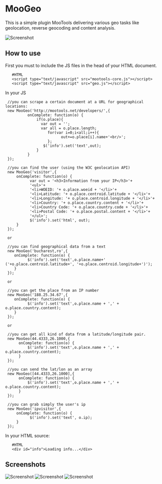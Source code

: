 MooGeo
======

This is a simple plugin MooTools delivering various geo tasks like geolocation, reverse geocoding and content analysis.

![Screenshot](http://farm5.static.flickr.com/4138/4742102395_a0daa4e42e_b.jpg)

How to use
----------

First you must to include the JS files in the head of your HTML document.
       
       #HTML
       <script type="text/javascript" src="mootools-core.js"></script>
       <script type="text/javascript" src="geo.js"></script>

In your JS

     //you can scrape a certain document at a URL for geographical locations: 
     new MooGeo('http://mootools.net/developers/',{
              onComplete: function(o) {
                  if(o.place){
                    var out = '';
                    var all = o.place.length;
                       for(var i=0;i<all;i++){
                             out+=o.place[i].name+'<br/>';
                       };
                     $('info').set('text',out);
                  }
              }  
     });        

     //you can find the user (using the W3C geolocation API)
     new MooGeo('visitor',{
         onComplete: function(o) {
               var out = '<h3>Information from your IP</h3>'+
               '<ul>'+ 
               '<li>WOEID: '+ o.place.woeid + '</li>'+ 
               '<li>Latitude: '+ o.place.centroid.latitude + '</li>'+ 
               '<li>Longitude: '+ o.place.centroid.longitude + '</li>'+ 
               '<li>Country: '+ o.place.country.content + '</li>'+ 
               '<li>Country Code: '+ o.place.country.code + '</li>'+ 
               '<li>Postal Code: '+ o.place.postal.content + '</li>'+ 
               '</ul>';
               $('info').set('html', out);
         }  
     });      

     or
     
     //you can find geographical data from a text
     new MooGeo('bucharest,ro',{
        onComplete: function(o) {
              $('info').set('text',o.place.name+' ('+o.place.centroid.latitude+', '+o.place.centroid.longitude+')');
        }  
     });        

     or

     //you can get the place from an IP number
     new MooGeo('188.25.34.67',{
        onComplete: function(o) {
              $('info').set('text',o.place.name + ',' + o.place.country.content);
        }  
     });    

     or 

     //you can get all kind of data from a latitude/longitude pair.
     new MooGeo(44.4333,26.1000,{
          onComplete: function(o) {
              $('info').set('text',o.place.name + ',' + o.place.country.content);
          }  
     });  

     //you can send the lat/lon as an array
     new MooGeo([44.4333,26.1000],{
          onComplete: function(o) {
              $('info').set('text',o.place.name + ',' + o.place.country.content);
          }  
     });  

     //you can grab simply the user's ip 
     new MooGeo('ipvisitor',{
         onComplete: function(o) {
               $('info').set('text', o.ip);
         }  
     });      

In your HTML source: 

       #HTML
       <div id="info">Loading info...</div>

Screenshots
-----------

![Screenshot](http://farm5.static.flickr.com/4138/4742591148_31857e3460_b.jpg)
![Screenshot](http://farm5.static.flickr.com/4140/4742591118_c1912f4024_b.jpg)
![Screenshot](http://farm5.static.flickr.com/4074/4741952699_330e828822_b.jpg)
       